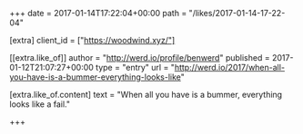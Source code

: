 +++
date = 2017-01-14T17:22:04+00:00
path = "/likes/2017-01-14-17-22-04"

[extra]
client_id = ["https://woodwind.xyz/"]

[[extra.like_of]]
author = "http://werd.io/profile/benwerd"
published = 2017-01-12T21:07:27+00:00
type = "entry"
url = "http://werd.io/2017/when-all-you-have-is-a-bummer-everything-looks-like"

[extra.like_of.content]
text = "When all you have is a bummer, everything looks like a fail."

+++

